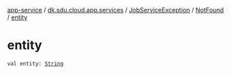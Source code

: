 [app-service](../../../index.md) / [dk.sdu.cloud.app.services](../../index.md) / [JobServiceException](../index.md) / [NotFound](index.md) / [entity](./entity.md)

# entity

`val entity: `[`String`](https://kotlinlang.org/api/latest/jvm/stdlib/kotlin/-string/index.html)
